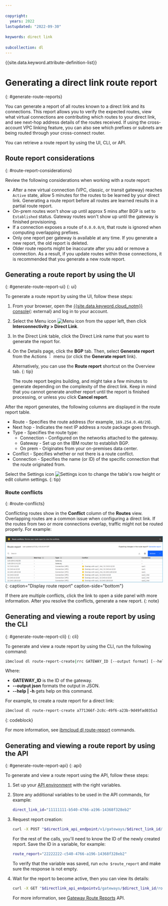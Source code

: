 ```yaml
---

copyright:
  years: 2022
lastupdated: "2022-09-30"

keywords: direct link

subcollection: dl
---
```


{{site.data.keyword.attribute-definition-list}}

# Generating a direct link route report
{: #generate-route-reports}

You can generate a report of all routes known to a direct link and its connections. This report allows you to verify 
the expected routes, view what virtual connections are contributing which routes to your direct link, and see next-hop address details of the routes received. 
If using the cross-account VPC linking feature, you can also see which prefixes or subnets are being routed through your cross-connect router.
  
You can retrieve a route report by using the UI, CLI, or API. 

## Route report considerations
{: #route-report-considerations}

Review the following considerations when working with a route report:

* After a new virtual connection (VPC, classic, or transit gateway) reaches `Active` state, allow 5 minutes for the routes to be learned by your direct link. Generating a route report before all routes are learned results in a partial route report.
* On-prem routes won't show up until approx 5 mins after BGP is set to `Established` status. Gateway routes won't show up until the gateway is finished provisioning.
* If a connection exposes a route of `0.0.0.0/0`, that route is ignored when computing overlapping prefixes.
* Only one report per gateway is available at any time. If you generate a new report, the old report is deleted. 
* Older route reports might be inaccurate after you add or remove a connection. As a result, if you update routes within those connections, it is recommended that you generate a new route report.
 
## Generating a route report by using the UI
{: #generate-route-report-ui}
{: ui}

To generate a route report by using the UI, follow these steps:

1. From your browser, open the [{{site.data.keyword.cloud_notm}} console](/login){: external} and log in to your account.
1. Select the Menu icon ![Menu icon](../../icons/icon_hamburger.svg) from the upper left, then click **Interconnectivity > Direct Link**.
1. In the Direct Link table, click the Direct Link name that you want to generate the report for. 
1. On the Details page, click the **BGP** tab. Then, select **Generate report** from the Actions ![Actions menu](images/overflow.png) menu (or click the **Generate report** link).

   Alternatively, you can use the **Route report** shortcut on the Overview tab.
   {: tip}
   
   The route report begins building, and might take a few minutes to generate depending on the complexity of the direct link. Keep in mind that you cannot generate another report until the report is finished processing, or unless you click **Cancel report**.

After the report generates, the following columns are displayed in the route report table.

* Route - Specifies the route address (for example, `169.254.0.40/29`).
* Next hop - Indicates the next IP address a route package goes through.
* Type - Specifies the route type:
   * Connection - Configured on the networks attached to the gateway.
   * Gateway - Set up on the IBM router to establish BGP.
   * On prem - Originates from your on-premises data center.
* Conflict - Specifies whether or not there is a route conflict.
* Connection - Specifies the name (or ID) of the specific connection that the route originated from.

Select the Settings icon ![Settings icon](../../icons/settings.svg) to change the table's row height or edit column settings.
{: tip}

### Route conflicts
{: #route-conflicts}

Conflicting routes show in the **Conflict** column of the **Routes** view. Overlapping routes are a common issue when configuring a direct link. If the routes from two or more connections overlap, traffic might not be routed properly. For example:

   ![Display route report](images/route-report.png "Display route report"){: caption="Display route report" caption-side="bottom"}

If there are multiple conflicts, click the link to open a side panel with more information. After you resolve the conflicts, generate a new report. 
{: note}
  
## Generating and viewing a route report by using the CLI
{: #generate-route-report-cli}
{: cli}

To generate and view a route report by using the CLI, run the following command:

```sh
ibmcloud dl route-report-create|rrc GATEWAY_ID [--output format] [--help|-h]
``` 

Where:

* **GATEWAY_ID** is the ID of the gateway. 
* **--output json** formats the output in JSON.
* **--help | -h** gets help on this command. 

For example, to create a route report for a direct link:

```sh
ibmcloud dl route-report-create a771366f-2c8c-49f6-a23b-9d49fad035a3
```
{: codeblock}

For more information, see [ibmcloud dl route-report](/docs/dl?topic=dl-cli-plugin-dl-cli&interface=cli#route-report-view) commands.

## Generating and viewing a route report by using the API
{: #generate-route-report-api}
{: api}

To generate and view a route report using the API, follow these steps:

1. Set up your [API environment](/docs/dl?topic=dl-set-up-environment) with the right variables.
1. Store any additional variables to be used in the API commands, for example:
   
   ```sh
   direct_link_id="11111111-b540-4766-a196-14368f328eb2"
   ```

1. Request report creation:

   ```sh
   curl -X POST "$directlink_api_endpoint/v1/gateways/$direct_link_id/route_reports?version=$api_version" -H "Authorization: $iam_token"
   ```
 
   For the rest of the calls, you'll need to know the ID of the newly created report. Save the ID in a variable, for example:

   ```sh
   route_report="22222222-c540-4766-a196-14368f328eb2"
   ```

   To verify that the variable was saved, run `echo $route_report` and make sure the response is not empty.

1. Wait for the report to become active, then you can view its details:

   ```sh
   curl -X GET "$directlink_api_endpointv1/gateways/$direct_link_id/route_reports/$route_report?version=$api_version" -H "Authorization: $iam_token"
   ```
   
   For more information, see [Gateway Route Reports](/apidocs/direct_link#list-gateway-route-reports) API.
